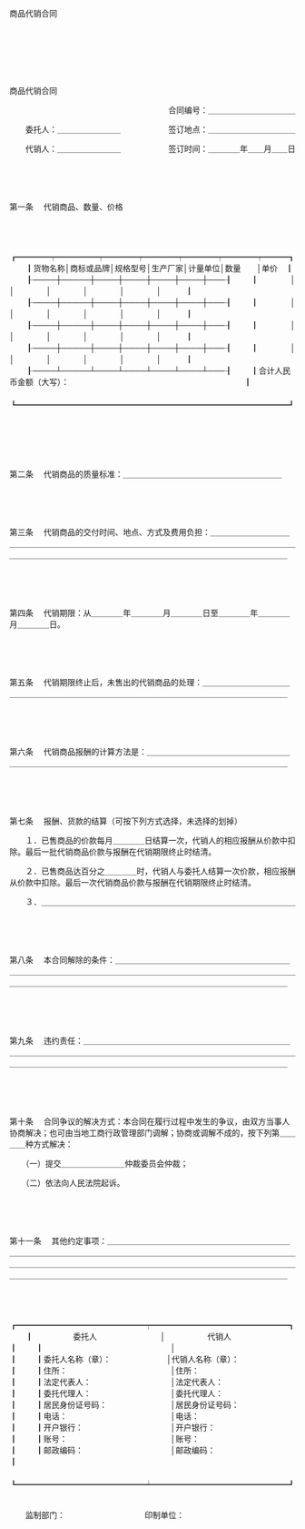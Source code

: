 



商品代销合同



 

　　

　　

　　


 商品代销合同



　　　　　　　　　　　　　　　　　　　　合同编号：＿＿＿＿＿＿＿＿＿＿＿

　　委托人：＿＿＿＿＿＿＿＿　　　　　　签订地点：＿＿＿＿＿＿＿＿＿＿＿

　　代销人：＿＿＿＿＿＿＿＿　　　　　　签订时间：＿＿＿＿年＿＿月＿＿日

　　

　　

第一条
　代销商品、数量、价格

　　


　　┏━━━━┯━━━━━┯━━━━┯━━━━┯━━━━┯━━━━┯━━━┓
　　┃货物名称│商标或品牌│规格型号│生产厂家│计量单位│数量　　│单价　┃
　　┠────┼─────┼────┼────┼────┼────┼───┨
　　┃　　　　│　　　　　│　　　　│　　　　│　　　　│　　　　│　　　┃
　　┠────┼─────┼────┼────┼────┼────┼───┨
　　┃　　　　│　　　　　│　　　　│　　　　│　　　　│　　　　│　　　┃
　　┠────┼─────┼────┼────┼────┼────┼───┨
　　┃　　　　│　　　　　│　　　　│　　　　│　　　　│　　　　│　　　┃
　　┠────┼─────┼────┼────┼────┼────┼───┨
　　┃　　　　│　　　　　│　　　　│　　　　│　　　　│　　　　│　　　┃
　　┠────┴─────┴────┴────┴────┴────┴───┨
　　┃合计人民币金额（大写）：　　　　　　　　　　　　　　　　　　　　　　┃
　　┗━━━━━━━━━━━━━━━━━━━━━━━━━━━━━━━━━━┛
　　


　　

　　

第二条
　代销商品的质量标准：＿＿＿＿＿＿＿＿＿＿＿＿＿＿＿＿＿＿＿＿

　　

　　

第三条
　代销商品的交付时间、地点、方式及费用负担：＿＿＿＿＿＿＿＿＿＿＿＿＿＿＿＿＿＿＿＿＿＿＿＿＿＿＿＿＿＿＿＿＿＿＿＿＿＿＿＿＿＿＿＿＿＿＿＿＿＿＿＿＿＿＿＿＿＿＿＿＿＿＿＿＿＿＿＿＿＿＿＿＿＿＿＿＿＿＿＿＿

　　

　　

第四条
　代销期限：从＿＿＿＿年＿＿＿＿月＿＿＿＿日至＿＿＿＿年＿＿＿＿月＿＿＿＿日。

　　

　　

第五条
　代销期限终止后，未售出的代销商品的处理：＿＿＿＿＿＿＿＿＿＿＿＿＿＿＿＿＿＿＿＿＿＿＿＿＿＿＿＿＿＿＿＿＿＿＿＿＿＿＿＿＿＿＿＿＿＿

　　

　　

第六条
　代销商品报酬的计算方法是：＿＿＿＿＿＿＿＿＿＿＿＿＿＿＿＿＿＿＿＿＿＿＿＿＿＿＿＿＿＿＿＿＿＿＿＿＿＿＿＿＿＿＿＿＿＿＿＿＿＿＿＿＿

　　

　　

第七条
　报酬、货款的结算（可按下列方式选择，未选择的划掉）

　　１．已售商品的价款每月＿＿＿＿日结算一次，代销人的相应报酬从价款中扣除。最后一批代销商品价款与报酬在代销期限终止时结清。

　　２．已售商品达百分之＿＿＿＿时，代销人与委托人结算一次价款，相应报酬从价款中扣除。最后一次代销商品价款与报酬在代销期限终止时结清。

　　３．＿＿＿＿＿＿＿＿＿＿＿＿＿＿＿＿＿＿＿＿＿＿＿＿＿＿＿＿＿＿＿＿

　　

　　

第八条
　本合同解除的条件：＿＿＿＿＿＿＿＿＿＿＿＿＿＿＿＿＿＿＿＿＿＿＿＿＿＿＿＿＿＿＿＿＿＿＿＿＿＿＿＿＿＿＿＿＿＿＿＿＿＿＿＿＿＿＿＿＿＿＿＿＿＿＿＿＿＿＿＿＿＿＿＿＿＿＿＿＿＿＿＿＿＿＿＿＿＿＿＿＿＿＿＿＿

　　

　　

第九条
　违约责任：＿＿＿＿＿＿＿＿＿＿＿＿＿＿＿＿＿＿＿＿＿＿＿＿＿＿＿＿＿＿＿＿＿＿＿＿＿＿＿＿＿＿＿＿＿＿＿＿＿＿＿＿＿＿＿＿＿＿＿＿＿＿＿＿＿＿＿＿＿＿＿＿＿＿＿＿＿＿＿＿＿＿＿＿＿＿＿＿＿＿＿＿＿＿＿＿＿

　　

　　

第十条
　合同争议的解决方式：本合同在履行过程中发生的争议，由双方当事人协商解决；也可由当地工商行政管理部门调解；协商或调解不成的，按下列第＿＿＿＿种方式解决：

　　（一）提交＿＿＿＿＿＿＿＿仲裁委员会仲裁；

　　（二）依法向人民法院起诉。

　　

　　

第十一条
　其他约定事项：＿＿＿＿＿＿＿＿＿＿＿＿＿＿＿＿＿＿＿＿＿＿＿＿＿＿＿＿＿＿＿＿＿＿＿＿＿＿＿＿＿＿＿＿＿＿＿＿＿＿＿＿＿＿＿＿＿＿＿＿＿＿＿＿＿＿＿＿＿＿＿＿＿＿＿＿＿＿＿＿＿＿＿＿＿＿＿＿＿＿＿＿＿＿＿＿＿＿＿＿＿＿＿＿＿＿＿＿＿＿＿＿＿＿＿＿＿＿＿＿＿＿＿＿＿＿＿＿＿＿

　　


　　┏━━━━━━━━━━━━━━━━┯━━━━━━━━━━━━━━━━━┓
　　┃　　　　　委托人　　　　　　　　│　　　　　 代销人　　　　　　　　 ┃
　　┃　　　　　　　　　　　　　　　　│　　　　　　　　　　　　　　　　　┃
　　┃委托人名称（章）：　　　　　　　│代销人名称（章）：　　　　　　　　┃
　　┃住所：　　　　　　　　　　　　　│住所：　　　　　　　　　　　　　　┃
　　┃法定代表人：　　　　　　　　　　│法定代表人：　　　　　　　　　　　┃
　　┃委托代理人：　　　　　　　　　　│委托代理人：　　　　　　　　　　　┃
　　┃居民身份证号码：　　　　　　　　│居民身份证号码：　　　　　　　　　┃
　　┃电话：　　　　　　　　　　　　　│电话：　　　　　　　　　　　　　　┃
　　┃开户银行：　　　　　　　　　　　│开户银行：　　　　　　　　　　　　┃
　　┃账号：　　　　　　　　　　　　　│账号：　　　　　　　　　　　　　　┃
　　┃邮政编码：　　　　　　　　　　　│邮政编码：　　　　　　　　　　　　┃
　　┗━━━━━━━━━━━━━━━━┷━━━━━━━━━━━━━━━━━┛
　　


　　监制部门：　　　　　　　　　　印制单位：